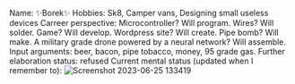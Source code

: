 Name: ✨Borek✨
Hobbies: Sk8, Camper vans, Designing small useless devices
Carreer perspective: Microcontroller? Will program. Wires? Will solder. Game? Will develop. Wordpress site? Will create. Pipe bomb? Will make. A military grade drone powered by a neural network? Will assemble.
Input arguments: beer, bacon, pipe tobacco, money, 95 grade gas.
Further elaboration status: refused
Current mental status (updated when I remember to): 
![Screenshot 2023-06-25 133419](https://github.com/DEV742/DEV742/assets/32599868/d46d2aa7-9a5f-4324-b393-8db9fc4e199e)


<!---
DEV742/DEV742 is a ✨ special ✨ repository because its `README.md` (this file) appears on your GitHub profile.
You can click the Preview link to take a look at your changes.
--->
